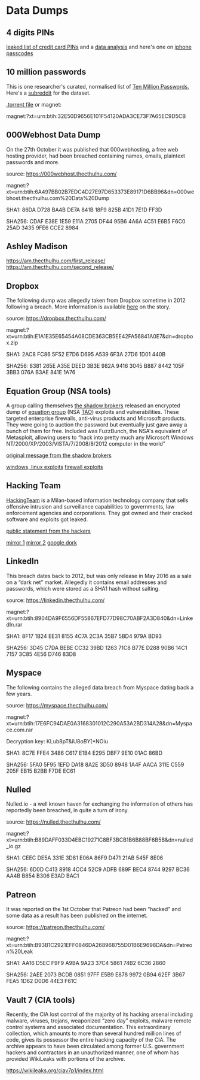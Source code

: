 # Data Dumps

## 4 digits PINs

[leaked list of credit card PINs](http://pastebin.com/raw/2qbRKh3R) and a [data analysis](http://www.datagenetics.com/blog/september32012/) and here's one on [iphone passcodes](http://danielamitay.com/blog/2011/6/13/most-common-iphone-passcodes)

## 10 million passwords

This is one researcher's curated, normalised list of [Ten Million Passwords.](https://xato.net/today-i-am-releasing-ten-million-passwords-b6278bbe7495) Here's a [subreddit](https://www.reddit.com/r/10millionpasswords/top/?sort=top&t=all) for the dataset.

[.torrent file](https://xa.to/file/10-million-combos.torrent) or magnet:

magnet:?xt=urn:btih:32E50D9656E101F54120ADA3CE73F7A65EC9D5CB

## 000Webhost Data Dump

On the 27th October it was published that 000webhosting, a free web hosting provider, had been breached containing names, emails, plaintext passwords and more.

source: <https://000webhost.thecthulhu.com/>

magnet:?xt=urn:btih:6A497BB02B7EDC4D27E97D653373E89171D6BB96&dn=000webhost.thecthulhu.com%20Data%20Dump

SHA1: 86DA D728 BA4B DE7A 841B 18F9 825B 41D1 7E1D FF3D

SHA256: CDAF E38E 1E59 E11A 2705 DF44 95B6 4A6A 4C51 E6B5 F6C0 25AD 3435 9FE6 CCE2 8984

## Ashley Madison

<https://am.thecthulhu.com/first_release/> <https://am.thecthulhu.com/second_release/>

## Dropbox

The following dump was allegedly taken from Dropbox sometime in 2012 following a breach. More information is available [here](http://motherboard.vice.com/read/hackers-stole-over-60-million-dropbox-accounts) on the story.

source: <https://dropbox.thecthulhu.com/>

magnet:?xt=urn:btih:E1A1E35E65454A08CDE363CB5EE42FA56841A0E7&dn=dropbox.zip

SHA1: 2AC8 FC86 5F52 E7D6 D695 A539 6F3A 27D6 1D01 440B

SHA256: 8381 265E A35E DEED 3B3E 982A 9416 3045 B887 8442 105F 3BB3 076A B3AE 841E 1A76

## Equation Group (NSA tools)

A group calling themselves [the shadow brokers](https://en.wikipedia.org/wiki/The_Shadow_Brokers) released an encrypted dump of [equation group](https://en.wikipedia.org/wiki/Equation_Group) (NSA [TAO](https://en.wikipedia.org/wiki/Tailored_Access_Operations)) exploits and vulnerabilities. These targeted enterprise firewalls, anti-virus products and Microsoft products. They were going to auction the password but eventually just gave away a bunch of them for free. Included was FuzzBunch, the NSA's equivalent of Metasploit, allowing users to “hack into pretty much any Microsoft Windows NT/2000/XP/2003/VISTA/7/2008/8/2012 computer in the world”

[original message from the shadow brokers](https://archive.is/rdYpc#selection-915.0-915.373)

[windows, linux exploits](https://github.com/samsera/Equation_Group_Shadowbrokers) [firewall exploits](https://github.com/samgranger/EQGRP)

## Hacking Team

[HackingTeam](https://en.wikipedia.org/wiki/Hacking_Team) is a Milan-based information technology company that sells offensive intrusion and surveillance capabilities to governments, law enforcement agencies and corporations. They got owned and their cracked software and exploits got leaked.

[public statement from the hackers](http://pastebin.com/raw/0SNSvyjJ)

[mirror 1](https://ht.transparencytoolkit.org/) [mirror 2](http://ftp.icm.edu.pl/packages/Hacked_Team/) [google dork](https://www.google.co.uk/search?q=inurl:rcs-dev+share%2FTools)

## LinkedIn

This breach dates back to 2012, but was only release in May 2016 as a sale on a “dark net” market. Allegedly it contains email addresses and passwords, which were stored as a SHA1 hash without salting.

source: <https://linkedin.thecthulhu.com/>

magnet:?xt=urn:btih:8904DA9F6556DF55867EFD77D98C70ABF2A3D840&dn=LinkedIn.rar

SHA1: 8F17 1B24 EE31 8155 4C7A 2C3A 35B7 5BD4 979A BD93

SHA256: 3D45 C7DA BEBE CC32 39BD 1263 71C8 B77E D288 90B6 14C1 7157 3C85 4E56 D746 83D8

## Myspace

The following contains the alleged data breach from Myspace dating back a few years.

source: <https://myspace.thecthulhu.com/>

magnet:?xt=urn:btih:17E6FC94DAE0A3168301012C290A53A2BD314A28&dn=Myspace.com.rar

Decryption key: KLub8pT&iU$8oBY(*$NOiu

SHA1: 8C7E FFE4 3486 C617 E1B4 E295 DBF7 9E10 01AC 86BD

SHA256: 5FA0 5F95 1EFD DA18 8A2E 3D50 8948 1A4F AACA 311E C559 205F EB15 B2BB F7DE EC61

## Nulled

Nulled.io - a well known haven for exchanging the information of others has reportedly been breached, in quite a turn of irony.

source: <https://nulled.thecthulhu.com/>

magnet:?xt=urn:btih:B89DAFF033D4EBC19271C8BF3BCB1B6B88BF6B5B&dn=nulled_io.gz

SHA1: CEEC DE5A 331E 3D81 E06A 86F9 D471 21AB 545F 8E06

SHA256: 6D0D C413 8918 4CC4 52C9 ADFB 689F BEC4 8744 9297 BC36 AA4B B854 B306 E3AD BAC1

## Patreon

It was reported on the 1st October that Patreon had been “hacked” and some data as a result has been published on the internet.

source: <https://patreon.thecthulhu.com/>

magnet:?xt=urn:btih:B93B1C2921EFF0846DA268968755D01B6E9698DA&dn=Patreon%20Leak

SHA1: AA16 D5EC F9F9 A9BA 9A23 37C4 5861 74B2 6C36 2860

SHA256: 2AEE 2073 BCDB 0851 97FF E5B9 E878 9972 0B94 62EF 3B67 FEA5 1D62 D0D6 44E3 F61C

## Vault 7 (CIA tools)

Recently, the CIA lost control of the majority of its hacking arsenal including malware, viruses, trojans, weaponized “zero day” exploits, malware remote control systems and associated documentation. This extraordinary collection, which amounts to more than several hundred million lines of code, gives its possessor the entire hacking capacity of the CIA. The archive appears to have been circulated among former U.S. government hackers and contractors in an unauthorized manner, one of whom has provided WikiLeaks with portions of the archive.

<https://wikileaks.org/ciav7p1/index.html>
